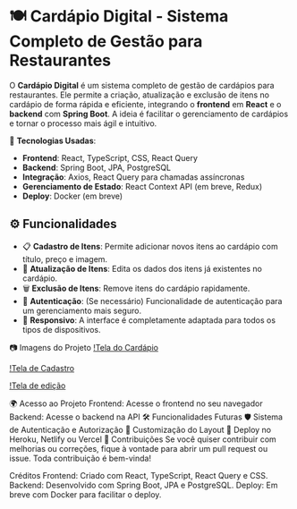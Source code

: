 # 🍽️ Cardápio Digital - Sistema Completo de Gestão para Restaurantes

O **Cardápio Digital** é um sistema completo de gestão de cardápios para restaurantes. Ele permite a criação, atualização e exclusão de itens no cardápio de forma rápida e eficiente, integrando o **frontend** em **React** e o **backend** com **Spring Boot**. A ideia é facilitar o gerenciamento de cardápios e tornar o processo mais ágil e intuitivo.

🔗 **Tecnologias Usadas**:
- **Frontend**: React, TypeScript, CSS, React Query
- **Backend**: Spring Boot, JPA, PostgreSQL
- **Integração**: Axios, React Query para chamadas assíncronas
- **Gerenciamento de Estado**: React Context API (em breve, Redux)
- **Deploy**: Docker (em breve)

## ⚙️ Funcionalidades
- 📋 **Cadastro de Itens**: Permite adicionar novos itens ao cardápio com título, preço e imagem.
- 🔄 **Atualização de Itens**: Edita os dados dos itens já existentes no cardápio.
- 🗑️ **Exclusão de Itens**: Remove itens do cardápio rapidamente.
- 🔑 **Autenticação**: (Se necessário) Funcionalidade de autenticação para um gerenciamento mais seguro.
- 📱 **Responsivo**: A interface é completamente adaptada para todos os tipos de dispositivos.

📷 Imagens do Projeto
[!Tela do Cardápio](assets/Tela_principal.png)

[!Tela de Cadastro](assets/Tela_de_Cadastro.png)

[!Tela de edição](assets/Tela_de_edicao.png)

🌍 Acesso ao Projeto
Frontend: Acesse o frontend no seu navegador
Backend: Acesse o backend na API
🛠️ Funcionalidades Futuras
🛡️ Sistema de Autenticação e Autorização
🎨 Customização do Layout
🚀 Deploy no Heroku, Netlify ou Vercel
📌 Contribuições
Se você quiser contribuir com melhorias ou correções, fique à vontade para abrir um pull request ou issue. Toda contribuição é bem-vinda!

Créditos
Frontend: Criado com React, TypeScript, React Query e CSS.
Backend: Desenvolvido com Spring Boot, JPA e PostgreSQL.
Deploy: Em breve com Docker para facilitar o deploy.
